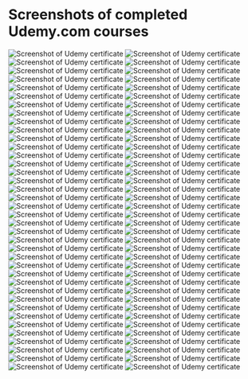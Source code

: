 # Screenshots of completed Udemy.com courses

<img alt="Screenshot of Udemy certificate" src="01_TypeScript_dla_poczatkujacych.jpg">
<img alt="Screenshot of Udemy certificate" src="02_Modern_React_with_Redux.jpg">
<img alt="Screenshot of Udemy certificate" src="03_Kurs_Preprocesory_LESS_and_SASS.jpg">
<img alt="Screenshot of Udemy certificate" src="04_Ultimate_Dark_Web,_Anonymity,_Privacy_and_Security.jpg">
<img alt="Screenshot of Udemy certificate" src="05_Node.js,_Express_i_MongoDB.jpg">
<img alt="Screenshot of Udemy certificate" src="06_Server_Side_Rendering_with_React_and_Redux.jpg">
<img alt="Screenshot of Udemy certificate" src="07_Opanuj_NestJS.js.jpg">
<img alt="Screenshot of Udemy certificate" src="08_Node_with_React_-_Fullstack_Web_Development.jpg">
<img alt="Screenshot of Udemy certificate" src="09_MERN_Stack_Social_Media_Blog_App.jpg">
<img alt="Screenshot of Udemy certificate" src="10_Stripe_Masterclass_With_React_and_Node.jpg">
<img alt="Screenshot of Udemy certificate" src="11_MERN_Ecommerce_-_Using_React,_Redux,_Node.js.jpg">
<img alt="Screenshot of Udemy certificate" src="12_MERN_Stack_Front_To_Back.jpg">
<img alt="Screenshot of Udemy certificate" src="13_MERN_-_Crud_App.jpg">
<img alt="Screenshot of Udemy certificate" src="14_NextJS_for_React_Developers.jpg">
<img alt="Screenshot of Udemy certificate" src="15_Typescript_-_The_Complete_Developers_Guide.jpg">
<img alt="Screenshot of Udemy certificate" src="16_Just_Express.jpg">
<img alt="Screenshot of Udemy certificate" src="17_EJS_Template_Course.jpg">
<img alt="Screenshot of Udemy certificate" src="18_MongoDB_and_Mongoose_Course.jpg">
<img alt="Screenshot of Udemy certificate" src="19_SQL_and_PostgreSQL.jpg">
<img alt="Screenshot of Udemy certificate" src="20_NodeJS_MySQL_Login_System.jpg">
<img alt="Screenshot of Udemy certificate" src="21_React_Leaflet.jpg">
<img alt="Screenshot of Udemy certificate" src="22_Algorithms_in_JS.jpg">
<img alt="Screenshot of Udemy certificate" src="23_Data_Structures_in_JS.jpg">
<img alt="Screenshot of Udemy certificate" src="24_Master_Bootstrap_5.jpg">
<img alt="Screenshot of Udemy certificate" src="25_JavaScript_Math_Games.jpg">
<img alt="Screenshot of Udemy certificate" src="26_Advanced_CSS_and_Sass.jpg">
<img alt="Screenshot of Udemy certificate" src="27_GIS_Data_with_Leaflet_and_Turf.jpg">
<img alt="Screenshot of Udemy certificate" src="28_Mobile_Leaflet.jpg">
<img alt="Screenshot of Udemy certificate" src="29_Chart_JS,_the_complete_guide.jpg">
<img alt="Screenshot of Udemy certificate" src="30_Responsive_HTML_and_CSS.jpg">
<img alt="Screenshot of Udemy certificate" src="31_Advanced_React_and_Redux.jpg">
<img alt="Screenshot of Udemy certificate" src="32-NodeJS_-_Advanced_Concepts.jpg">
<img alt="Screenshot of Udemy certificate" src="33_Hacking_and_Securing_JWT.jpg">
<img alt="Screenshot of Udemy certificate" src="34_XML_and_JSON.jpg">
<img alt="Screenshot of Udemy certificate" src="35_SVG.jpg">
<img alt="Screenshot of Udemy certificate" src="36_HTML5_Canvas.jpg">
<img alt="Screenshot of Udemy certificate" src="37_Graphic_Design_Theory.jpg">
<img alt="Screenshot of Udemy certificate" src="38_ES6_JS.jpg">
<img alt="Screenshot of Udemy certificate" src="39_OOP_JS.jpg">
<img alt="Screenshot of Udemy certificate" src="40_ES6,_ES7_&_ES8.jpg">
<img alt="Screenshot of Udemy certificate" src="41_JS_Arrays.jpg">
<img alt="Screenshot of Udemy certificate" src="42_Functional_Programming_JS.jpg">
<img alt="Screenshot of Udemy certificate" src="43_JS_RegExp.jpg">
<img alt="Screenshot of Udemy certificate" src="44_JS_Advanced_Topics.jpg">
<img alt="Screenshot of Udemy certificate" src="45_JS_-_The_Critical_Parts.jpg">
<img alt="Screenshot of Udemy certificate" src="46_JS_Weird_Parts.jpg">
<img alt="Screenshot of Udemy certificate" src="47_Advanced_JS_Concepts.jpg">
<img alt="Screenshot of Udemy certificate" src="48_Clean_Code.jpg">
<img alt="Screenshot of Udemy certificate" src="49_Styled_Components.jpg">
<img alt="Screenshot of Udemy certificate" src="50_React_Libraries.jpg">
<img alt="Screenshot of Udemy certificate" src="51_Webpack5_+_Vite.jpg">
<img alt="Screenshot of Udemy certificate" src="52_Webpack5.jpg">
<img alt="Screenshot of Udemy certificate" src="53_NextJS_&_Open_AI-GPT.jpg">
<img alt="Screenshot of Udemy certificate" src="54_GraphQL_with_JS.jpg">
<img alt="Screenshot of Udemy certificate" src="55_GraphQL_with_React.jpg">
<img alt="Screenshot of Udemy certificate" src="56_ChatGPT_Midjourney_DALL-E_3_&_APIs.jpg">
<img alt="Screenshot of Udemy certificate" src="57_Docker_&_Kubernetes.jpg">
<img alt="Screenshot of Udemy certificate" src="58_GraphQL.jpg">
<img alt="Screenshot of Udemy certificate" src="59_ML_with_JS.jpg">
<img alt="Screenshot of Udemy certificate" src="60_TensorflowJS.jpg">
<img alt="Screenshot of Udemy certificate" src="61_Docker.jpg">
<img alt="Screenshot of Udemy certificate" src="62_Kubernetes.jpg">
<img alt="Screenshot of Udemy certificate" src="63_Electron.jpg">
<img alt="Screenshot of Udemy certificate" src="64_jQuery.jpg">
<img alt="Screenshot of Udemy certificate" src="65_Deno.jpg">
<img alt="Screenshot of Udemy certificate" src="66_Ionic_React.jpg">
<img alt="Screenshot of Udemy certificate" src="67_Design_Patterns_in_TS.jpg">
<img alt="Screenshot of Udemy certificate" src="68_Design_Patterns_in_JS.jpg">
<img alt="Screenshot of Udemy certificate" src="69_Frontend_Architecture.jpg">
<img alt="Screenshot of Udemy certificate" src="70_Web_Performance.jpg">
<img alt="Screenshot of Udemy certificate" src="71_PWA.jpg">
<img alt="Screenshot of Udemy certificate" src="72_React_Native.jpg">
<img alt="Screenshot of Udemy certificate" src="73_React_Testing_Library.jpg">
<img alt="Screenshot of Udemy certificate" src="74_Strongly_Typed_Next.js.jpg">
<img alt="Screenshot of Udemy certificate" src="75_Selenium_Mocha.jpg">
<img alt="Screenshot of Udemy certificate" src="76_JS_Unit_Testing.jpg">
